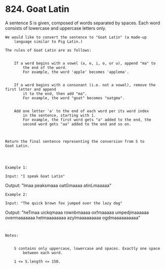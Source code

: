 # 824. Goat Latin

A sentence S is given, composed of words separated by spaces. Each word consists
        of lowercase and uppercase letters only.

    We would like to convert the sentence to "Goat Latin" (a made-up
        language similar to Pig Latin.)

    The rules of Goat Latin are as follows:

    
        If a word begins with a vowel (a, e, i, o, or u), append "ma" to
            the end of the word.
            For example, the word 'apple' becomes 'applema'.
             
        
        If a word begins with a consonant (i.e. not a vowel), remove the first letter and append
            it to the end, then add "ma".
            For example, the word "goat" becomes "oatgma".
             
        
        Add one letter 'a' to the end of each word per its word index
            in the sentence, starting with 1.
            For example, the first word gets "a" added to the end, the
            second word gets "aa" added to the end and so on.
        
    

    Return the final sentence representing the conversion from S to Goat Latin. 
    

     

    Example 1:

    Input: "I speak Goat Latin"
Output: "Imaa peaksmaaa oatGmaaaa atinLmaaaaa"

    Example 2:

    Input: "The quick brown fox jumped over the lazy dog"
Output: "heTmaa uickqmaaa rownbmaaaa oxfmaaaaa umpedjmaaaaaa overmaaaaaaa hetmaaaaaaaa azylmaaaaaaaaa ogdmaaaaaaaaaa"

     

    Notes:

    
        S contains only uppercase, lowercase and spaces. Exactly one space
            between each word.
        
        1 <= S.length <= 150.